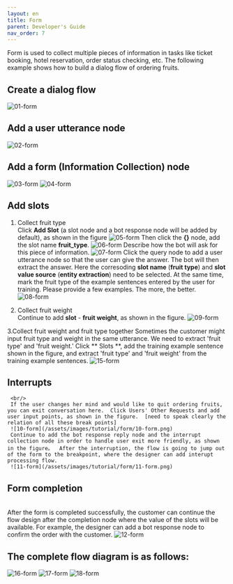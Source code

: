 ```yaml
---
layout: en
title: Form
parent: Developer's Guide
nav_order: 7
---
```


Form is used to collect multiple pieces of information in tasks like ticket booking, hotel reservation, order status checking, etc.  The following example shows how to build a dialog flow of ordering fruits. 

## Create a dialog flow
   ![01-form](/assets/images/tutorial/form/01-form.png)

## Add a user utterance node
   ![02-form](/assets/images/tutorial/form/02-form.png)

## Add a form (Information Collection) node
  ![03-form](/assets/images/tutorial/form/03-form.png)
  ![04-form](/assets/images/tutorial/form/04-form.png)
  
## Add slots
  1. Collect fruit type
    <br/> 
     Click **Add Slot** (a slot node and a bot response node will be added by default), as shown in the figure
     ![05-form](/assets/images/tutorial/form/05-form.png)
     Then click the **{}** node, add the slot name **fruit_type**. 
     ![06-form](/assets/images/tutorial/form/06-form.png)
     Describe how the bot will ask for this piece of information.
     ![07-form](/assets/images/tutorial/form/07-form.png)
     Click the query node to add a user utterance node so that the user can give the answer.  The bot will then extract the answer. Here the corresoding **slot name** (**fruit type**) and **slot value source**  (**entity extraction**) need to be selected.
     At the same time, mark the fruit type of the example sentences entered by the user for training.  Please provide a few examples. The more, the better. 
     ![08-form](/assets/images/tutorial/form/08-form.png)

  2. Collect fruit weight
     <br/>
     Continue to add **slot** - **fruit weight**, as shown in the figure.
     ![09-form](/assets/images/tutorial/form/09-form.png)
  
  3.Collect fruit weight and fruit type together
    Sometimes the customer might input fruit type and weight in the same utterance.  We need to extract 'fruit type' and 'fruit weight.' Click ** Slots **, add the training example sentence shown in the figure, and extract 'fruit type' and 'fruit weight' from the training example sentences.
    ![15-form](/assets/images/tutorial/form/15-form.png)

## Interrupts
     <br/>
     If the user changes her mind and would like to quit ordering fruits, you can exit conversation here.  Click Users' Other Requests and add user input points, as shown in the figure.  [need to speak clearly the relation of all these break points]
     ![10-form](/assets/images/tutorial/form/10-form.png)
     Continue to add the bot response reply node and the interrupt collection node in order to handle user exit more friendly, as shown in the figure。  After the interruption, the flow is going to jump out of the form to the breakpoint, where the designer can add interupt processing flow. 
     ![11-form](/assets/images/tutorial/form/11-form.png)

## Form completion 
  <br/>After the form is completed successfully, the customer can continue the flow design after the completion node where the value of the slots will be available.  For example, the designer can add a bot response node to confirm the order with the customer. 
![12-form](/assets/images/tutorial/form/12-form.png)

## The complete flow diagram is as follows:
  ![16-form](/assets/images/tutorial/form/16-form.png)
  ![17-form](/assets/images/tutorial/form/17-form.png)
  ![18-form](/assets/images/tutorial/form/18-form.png)
